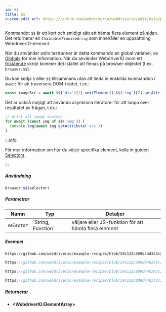 ```yaml
---
id: $$
title: $$
custom_edit_url: https://github.com/webdriverio/webdriverio/edit/main/packages/webdriverio/src/commands/browser/$$.ts
---
```


Kommandot `$$` är ett kort och smidigt sätt att hämta flera element på sidan.
Det returnerar en `ChainablePromiseArray` som innehåller en uppsättning WebdriverIO-element.

När du använder wdio testrunner är detta kommando en global variabel, se [Globals](https://webdriver.io/docs/api/globals)
för mer information. När du använder WebdriverIO inom ett [fristående](https://webdriver.io/docs/setuptypes#standalone-mode)
skript kommer det istället att finnas på browser-objektet (t.ex. `browser.$$`).

Du kan kedja `$` eller `$$` tillsammans utan att linda in enskilda kommandon i `await` för
att traversera DOM-trädet, t.ex.:

```js
const imageSrc = await $$('div')[1].nextElement().$$('img')[2].getAttribute('src')
```

Det är också möjligt att använda asynkrona iteratorer för att loopa över resultatet av frågan, t.ex.:

```js
// print all image sources
for await (const img of $$('img')) {
  console.log(await img.getAttribute('src'))
}
```

:::info

För mer information om hur du väljer specifika element, kolla in guiden [Selectors](/docs/selectors).

:::

##### Användning

```js
browser.$$(selector)
```

##### Parametrar

<table>
  <thead>
    <tr>
      <th>Namn</th><th>Typ</th><th>Detaljer</th>
    </tr>
  </thead>
  <tbody>
    <tr>
      <td><code><var>selector</var></code></td>
      <td>`String, Function`</td>
      <td>väljare eller JS-funktion för att hämta flera element</td>
    </tr>
  </tbody>
</table>

##### Exempel

```html reference title="example.html" useHTTPS
https://github.com/webdriverio/example-recipes/blob/59c122c809d44d343c231bde2af7e8456c8f086c/queryElements/example.html
```

```js reference title="multipleElements.js" useHTTPS
https://github.com/webdriverio/example-recipes/blob/59c122c809d44d343c231bde2af7e8456c8f086c/queryElements/multipleElements.js#L6-L7
```

```js reference title="multipleElements.js" useHTTPS
https://github.com/webdriverio/example-recipes/blob/59c122c809d44d343c231bde2af7e8456c8f086c/queryElements/multipleElements.js#L15-L24
```

```js reference title="multipleElements.js" useHTTPS
https://github.com/webdriverio/example-recipes/blob/59c122c809d44d343c231bde2af7e8456c8f086c/queryElements/multipleElements.js#L32-L39
```

##### Returnerar

- **&lt;WebdriverIO.ElementArray&gt;**